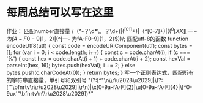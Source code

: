 # 每周总结可以写在这里





作业：
匹配number直接量
/（^-？\d*\。？\d+$)|(^[01]+$)|（^[0-7]+$)|((^0[XX][一-为fA-F0-9]{1，2}$)|(^[一- 为fA-F0-9]{1，2}$))/;
匹配utf-8的函数
function encodeUtf8(utf) {
const code = encodeURIComponent(utf);
const bytes = [];
for (var i = 0; i < code.length; i++) {
    const c = code.charAt(i);
    if (c === '%') {
        const hex = code.charAt(i + 1) + code.charAt(i + 2);
        const hexVal = parseInt(hex, 16);
        bytes.push(hexVal);
        i += 2;
    } else bytes.push(c.charCodeAt(0));
}
return bytes;
}
写一个正则表达式，匹配所有的字符串直接量，单引号和双引号
"(?:[^"\n\\\r\u2028\u2029]|\\(?:['"\\bfnrtv\n\r\u2028\u2029]|\r\n)|\\x[0-9a-fA-F]{2}|\\u[0-9a-fA-F]{4}|\\[^0-9ux'"\\bfnrtv\n\\\r\u2028\u2029])*"
